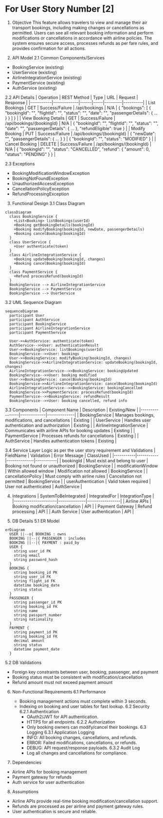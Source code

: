 # For User Story Number [2]

1. Objective
This feature allows travelers to view and manage their air transport bookings, including making changes or cancellations as permitted. Users can see all relevant booking information and perform modifications or cancellations in accordance with airline policies. The system ensures secure access, processes refunds as per fare rules, and provides confirmation for all actions.

2. API Model
  2.1 Common Components/Services
  - BookingService (existing)
  - UserService (existing)
  - AirlineIntegrationService (existing)
  - PaymentService (existing)
  - AuthService (existing)

  2.2 API Details
| Operation | REST Method | Type | URL | Request | Response |
|-----------|-------------|------|-----|---------|----------|
| List Bookings | GET | Success/Failure | /api/bookings | N/A | { "bookings": [ { "bookingId": "", "flightId": "", "status": "", "date": "", "passengerDetails": { ... } } ] } |
| View Booking Details | GET | Success/Failure | /api/bookings/{bookingId} | N/A | { "bookingId": "", "flightId": "", "status": "", "date": "", "passengerDetails": { ... }, "refundEligible": true } |
| Modify Booking | PUT | Success/Failure | /api/bookings/{bookingId} | { "newDate": "", "passengerDetails": { ... } } | { "bookingId": "", "status": "MODIFIED" } |
| Cancel Booking | DELETE | Success/Failure | /api/bookings/{bookingId} | N/A | { "bookingId": "", "status": "CANCELLED", "refund": { "amount": 0, "status": "PENDING" } } |

  2.3 Exceptions
  - BookingModificationWindowException
  - BookingNotFoundException
  - UnauthorizedAccessException
  - CancellationPolicyException
  - RefundProcessingException

3. Functional Design
  3.1 Class Diagram
```mermaid
classDiagram
  class BookingService {
    +List<Booking> listBookings(userId)
    +Booking getBookingDetails(bookingId)
    +Booking modifyBooking(bookingId, newDate, passengerDetails)
    +Booking cancelBooking(bookingId)
  }
  class UserService {
    +User authenticate(token)
  }
  class AirlineIntegrationService {
    +Booking updateBooking(bookingId, changes)
    +Booking cancelBooking(bookingId)
  }
  class PaymentService {
    +Refund processRefund(bookingId)
  }
  BookingService --> AirlineIntegrationService
  BookingService --> PaymentService
  BookingService --> UserService
```

  3.2 UML Sequence Diagram
```mermaid
sequenceDiagram
  participant User
  participant AuthService
  participant BookingService
  participant AirlineIntegrationService
  participant PaymentService

  User->>AuthService: authenticate(token)
  AuthService-->>User: authenticationResult
  User->>BookingService: listBookings(userId)
  BookingService-->>User: bookings
  User->>BookingService: modifyBooking(bookingId, changes)
  BookingService->>AirlineIntegrationService: updateBooking(bookingId, changes)
  AirlineIntegrationService-->>BookingService: bookingUpdated
  BookingService-->>User: booking modified
  User->>BookingService: cancelBooking(bookingId)
  BookingService->>AirlineIntegrationService: cancelBooking(bookingId)
  AirlineIntegrationService-->>BookingService: bookingCancelled
  BookingService->>PaymentService: processRefund(bookingId)
  PaymentService-->>BookingService: refundResult
  BookingService-->>User: booking cancelled, refund info
```

  3.3 Components
| Component Name | Description | Existing/New |
|----------------|-------------|--------------|
| BookingService | Manages bookings, modifications, and cancellations | Existing |
| UserService | Handles user authentication and authorization | Existing |
| AirlineIntegrationService | Communicates with airline APIs for booking updates | Existing |
| PaymentService | Processes refunds for cancellations | Existing |
| AuthService | Handles authentication tokens | Existing |

  3.4 Service Layer Logic as per the user story requirement and Validations
| FieldName | Validation | Error Message | ClassUsed |
|-----------|-----------|--------------|-----------|
| bookingId | Must exist and belong to user | Booking not found or unauthorized | BookingService |
| modificationWindow | Within allowed window | Modification not allowed | BookingService |
| cancellationPolicy | Must comply with airline rules | Cancellation not permitted | BookingService |
| userAuthentication | Valid token required | User not authenticated | AuthService |

4. Integrations
| SystemToBeIntegrated | IntegratedFor | IntegrationType |
|----------------------|--------------|-----------------|
| Airline APIs | Booking modification/cancellation | API |
| Payment Gateway | Refund processing | API |
| Auth Service | User authentication | API |

5. DB Details
  5.1 ER Model
```mermaid
erDiagram
  USER ||--o{ BOOKING : owns
  BOOKING ||--|{ PASSENGER : includes
  BOOKING ||--|{ PAYMENT : paid_by
  USER {
    string user_id PK
    string email
    string password_hash
  }
  BOOKING {
    string booking_id PK
    string user_id FK
    string flight_id FK
    datetime booking_date
    string status
  }
  PASSENGER {
    string passenger_id PK
    string booking_id FK
    string name
    string passport_number
    string nationality
  }
  PAYMENT {
    string payment_id PK
    string booking_id FK
    decimal amount
    string status
    datetime payment_date
  }
```

  5.2 DB Validations
  - Foreign key constraints between user, booking, passenger, and payment
  - Booking status must be consistent with modification/cancellation
  - Refund amount must not exceed payment amount

6. Non-Functional Requirements
  6.1 Performance
    - Booking management actions must complete within 3 seconds.
    - Indexing on booking and user tables for fast lookup.
  6.2 Security
    6.2.1 Authentication
      - OAuth2/JWT for API authentication.
      - HTTPS for all endpoints.
    6.2.2 Authorization
      - Only booking owners can modify/cancel their bookings.
  6.3 Logging
    6.3.1 Application Logging
      - INFO: All booking changes, cancellations, and refunds.
      - ERROR: Failed modifications, cancellations, or refunds.
      - DEBUG: API request/response payloads.
    6.3.2 Audit Log
      - Log all changes and cancellations for compliance.

7. Dependencies
  - Airline APIs for booking management
  - Payment gateway for refunds
  - Auth service for user authentication

8. Assumptions
  - Airline APIs provide real-time booking modification/cancellation support.
  - Refunds are processed as per airline and payment gateway rules.
  - User authentication is secure and reliable.
